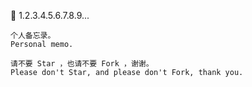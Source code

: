 :snail: 1.2.3.4.5.6.7.8.9...  
  
```
个人备忘录。  
Personal memo.
  
请不要 Star ，也请不要 Fork ，谢谢。  
Please don't Star, and please don't Fork, thank you.
```
